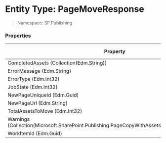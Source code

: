 # Entity Type: PageMoveResponse

> Namespace: SP.Publishing

### Properties

Property | SPO | SP 2019 | SP 2016 | SP 2013
----------|:---:|:-------:|:-------:|:-------:
CompletedAssets (Collection(Edm.String)) | ✅ | ❌ | ❌ | ❌
ErrorMessage (Edm.String) | ✅ | ❌ | ❌ | ❌
ErrorType (Edm.Int32) | ✅ | ❌ | ❌ | ❌
JobState (Edm.Int32) | ✅ | ❌ | ❌ | ❌
NewPageUniqueId (Edm.Guid) | ✅ | ❌ | ❌ | ❌
NewPageUrl (Edm.String) | ✅ | ❌ | ❌ | ❌
TotalAssetsToMove (Edm.Int32) | ✅ | ❌ | ❌ | ❌
Warnings (Collection(Microsoft.SharePoint.Publishing.PageCopyWithAssets.PageDeepCopyWarning)) | ✅ | ❌ | ❌ | ❌
WorkItemId (Edm.Guid) | ✅ | ❌ | ❌ | ❌